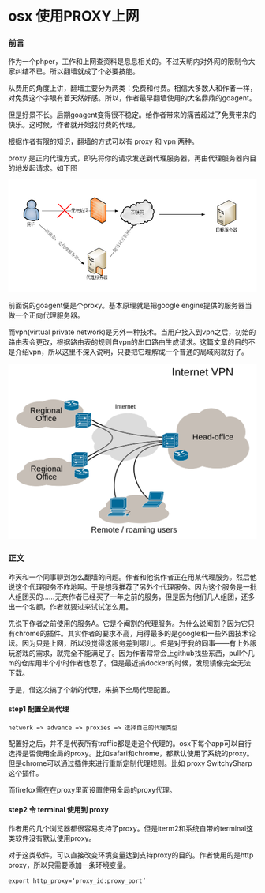 # osx 使用PROXY上网

### 前言
作为一个phper，工作和上网查资料是息息相关的。不过天朝内对外网的限制令大家纠结不已。所以翻墙就成了个必要技能。

从费用的角度上讲，翻墙主要分为两类：免费和付费。相信大多数人和作者一样，对免费这个字眼有着天然好感。所以，作者最早翻墙使用的大名鼎鼎的goagent。

但是好景不长。后期goagent变得很不稳定。给作者带来的痛苦超过了免费带来的快乐。这时候，作者就开始找付费的代理。

根据作者有限的知识，翻墙的方式可以有 proxy 和 vpn 两种。

proxy 是正向代理方式，即先将你的请求发送到代理服务器，再由代理服务器向目的地发起请求。如下图

![正向代理图示](images/osx_use_proxy/forward_proxy.png)

前面说的goagent便是个proxy。基本原理就是把google engine提供的服务器当做一个正向代理服务器。

而vpn(virtual private network)是另外一种技术。当用户接入到vpn之后，初始的路由表会更改，根据路由表的规则自vpn的出口路由生成请求。这篇文章的目的不是介绍vpn，所以这里不深入说明，只要把它理解成一个普通的局域网就好了。

![vpn](images/osx_use_proxy/vpn.png)

### 正文
昨天和一个同事聊到怎么翻墙的问题。作者和他说作者正在用某代理服务。然后他说这个代理服务不咋地啊。于是想我推荐了另外个代理服务。因为这个服务是一批人组团买的……无奈作者已经买了一年之前的服务，但是因为他们几人组团，还多出一个名额，作者就要过来试试怎么用。

先说下作者之前使用的服务A。它是个阉割的代理服务。为什么说阉割？因为它只有chrome的插件。其实作者的要求不高，用得最多的是google和一些外国技术论坛。因为只是上网，所以没觉得这服务差到哪儿。但是对于我的同事——有上外服玩游戏的需求，就完全不能满足了。因为作者常常会上github找些东西，pull个几m的仓库用半个小时作者也忍了。但是最近搞docker的时候，发现镜像完全无法下载。

于是，借这次搞了个新的代理，来搞下全局代理配置。

#### step1 配置全局代理

    network => advance => proxies => 选择自己的代理类型

配置好之后，并不是代表所有traffic都是走这个代理的。osx下每个app可以自行选择是否使用全局的proxy。比如safari和chrome，都默认使用了系统的proxy。但是chrome可以通过插件来进行重新定制代理规则。比如 proxy SwitchySharp 这个插件。

而firefox需在在proxy里面设置使用全局的proxy代理。

#### step2 令 terminal 使用到 proxy

作者用的几个浏览器都很容易支持了proxy。但是iterm2和系统自带的terminal这类软件没有默认使用proxy。

对于这类软件，可以直接改变环境变量达到支持proxy的目的。作者使用的是http proxy，所以只需要添加一条环境变量。

    export http_proxy=‘proxy_id:proxy_port’
